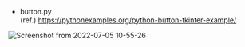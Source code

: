 - button.py  
(ref.) https://pythonexamples.org/python-button-tkinter-example/

![Screenshot from 2022-07-05 10-55-26](https://user-images.githubusercontent.com/40942409/177234505-28cfd630-0382-4533-b8e0-28e98e2b87b1.png)
